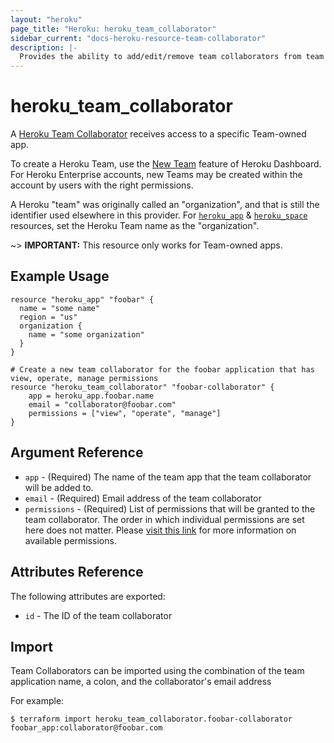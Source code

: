 ```yaml
---
layout: "heroku"
page_title: "Heroku: heroku_team_collaborator"
sidebar_current: "docs-heroku-resource-team-collaborator"
description: |-
  Provides the ability to add/edit/remove team collaborators from team applications
---
```


# heroku\_team\_collaborator

A [Heroku Team Collaborator](https://devcenter.heroku.com/articles/platform-api-reference#team-app-collaborator)
receives access to a specific Team-owned app.

To create a Heroku Team, use the [New Team](https://dashboard.heroku.com/teams/new) feature of Heroku Dashboard.
For Heroku Enterprise accounts, new Teams may be created within the account by users with the right permissions.

A Heroku "team" was originally called an "organization", and that is still the identifier used elsewhere in this provider.
For [`heroku_app`](app.html) & [`heroku_space`](space.html) resources, set the Heroku Team name as the "organization".

~> **IMPORTANT:**
This resource only works for Team-owned apps.

## Example Usage

```hcl-terraform
resource "heroku_app" "foobar" {
  name = "some name"
  region = "us"
  organization {
    name = "some organization"
  }
}

# Create a new team collaborator for the foobar application that has view, operate, manage permissions
resource "heroku_team_collaborator" "foobar-collaborator" {
	app = heroku_app.foobar.name
	email = "collaborator@foobar.com"
	permissions = ["view", "operate", "manage"]
}
```

## Argument Reference
* `app` - (Required) The name of the team app that the team collaborator will be added to.
* `email` - (Required) Email address of the team collaborator
* `permissions` - (Required) List of permissions that will be granted to the team collaborator. The order in which
individual permissions are set here does not matter. Please [visit this link](https://devcenter.heroku.com/articles/app-permissions)
for more information on available permissions.

## Attributes Reference
The following attributes are exported:

* `id` - The ID of the team collaborator

## Import
Team Collaborators can be imported using the combination of the team application name, a colon, and the collaborator's email address

For example:

```
$ terraform import heroku_team_collaborator.foobar-collaborator foobar_app:collaborator@foobar.com
```
